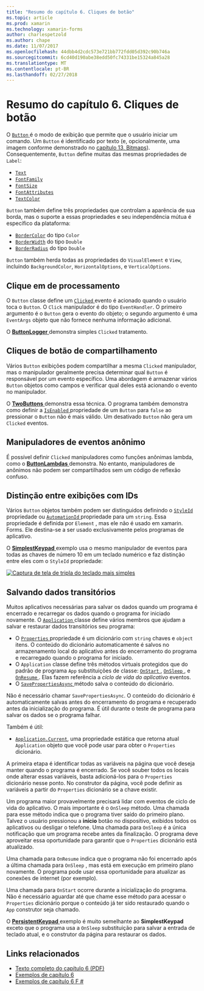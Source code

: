 ```yaml
---
title: "Resumo do capítulo 6. Cliques de botão"
ms.topic: article
ms.prod: xamarin
ms.technology: xamarin-forms
author: charlespetzold
ms.author: chape
ms.date: 11/07/2017
ms.openlocfilehash: 44dbb4d2cdc573e721bb772fdd05d392c90b746a
ms.sourcegitcommit: 6cd40d190abe38edd50fc74331be15324a845a28
ms.translationtype: MT
ms.contentlocale: pt-BR
ms.lasthandoff: 02/27/2018
---
```

# <a name="summary-of-chapter-6-button-clicks"></a>Resumo do capítulo 6. Cliques de botão

O [ `Button` ](https://developer.xamarin.com/api/type/Xamarin.Forms.Button/) é o modo de exibição que permite que o usuário iniciar um comando. Um `Button` é identificado por texto (e, opcionalmente, uma imagem conforme demonstrado no [capítulo 13, Bitmaps](chapter13.md)). Consequentemente, `Button` define muitas das mesmas propriedades de `Label`:

- [`Text`](https://developer.xamarin.com/api/property/Xamarin.Forms.Button.Text/)
- [`FontFamily`](https://developer.xamarin.com/api/property/Xamarin.Forms.Button.FontFamily/)
- [`FontSize`](https://developer.xamarin.com/api/property/Xamarin.Forms.Button.FontSize/)
- [`FontAttributes`](https://developer.xamarin.com/api/property/Xamarin.Forms.Button.FontAttributes/)
- [`TextColor`](https://developer.xamarin.com/api/property/Xamarin.Forms.Button.TextColor/)

`Button` também define três propriedades que controlam a aparência de sua borda, mas o suporte a essas propriedades e seu independência mútua é específico da plataforma:

- [`BorderColor`](https://developer.xamarin.com/api/property/Xamarin.Forms.Button.BorderColor/) do tipo `Color`
- [`BorderWidth`](https://developer.xamarin.com/api/property/Xamarin.Forms.Button.BorderWidth/) do tipo `Double`
- [`BorderRadius`](https://developer.xamarin.com/api/property/Xamarin.Forms.Button.BorderRadius/) do tipo `Double`

`Button` também herda todas as propriedades do `VisualElement` e `View`, incluindo `BackgroundColor`, `HorizontalOptions`, e `VerticalOptions`.

## <a name="processing-the-click"></a>Clique em de processamento

O `Button` classe define um [ `Clicked` ](https://developer.xamarin.com/api/event/Xamarin.Forms.Button.Clicked/) evento é acionado quando o usuário toca o `Button`. O `Click` manipulador é do tipo `EventHandler`. O primeiro argumento é o `Button` gera o evento do objeto; o segundo argumento é uma `EventArgs` objeto que não fornece nenhuma informação adicional.

O [ **ButtonLogger** ](https://github.com/xamarin/xamarin-forms-book-samples/tree/master/Chapter06/ButtonLogger) demonstra simples `Clicked` tratamento.

## <a name="sharing-button-clicks"></a>Cliques de botão de compartilhamento

Vários `Button` exibições podem compartilhar a mesma `Clicked` manipulador, mas o manipulador geralmente precisa determinar qual `Button` é responsável por um evento específico. Uma abordagem é armazenar vários `Button` objetos como campos e verificar qual deles está acionando o evento no manipulador.

O [ **TwoButtons** ](https://github.com/xamarin/xamarin-forms-book-samples/tree/master/Chapter06/TwoButtons) demonstra essa técnica. O programa também demonstra como definir a [ `IsEnabled` ](https://developer.xamarin.com/api/property/Xamarin.Forms.VisualElement.IsEnabled/) propriedade de um `Button` para `false` ao pressionar o `Button` não é mais válido. Um desativado `Button` não gera um `Clicked` eventos.

## <a name="anonymous-event-handlers"></a>Manipuladores de eventos anônimo

É possível definir `Clicked` manipuladores como funções anônimas lambda, como o [ **ButtonLambdas** ](https://github.com/xamarin/xamarin-forms-book-samples/tree/master/Chapter06/ButtonLambdas) demonstra. No entanto, manipuladores de anônimos não podem ser compartilhados sem um código de reflexão confuso.

## <a name="distinguishing-views-with-ids"></a>Distinção entre exibições com IDs

Vários `Button` objetos também podem ser distinguidos definindo o [ `StyleId` ](https://developer.xamarin.com/api/property/Xamarin.Forms.Element.StyleId/) propriedade ou [ `AutomationId` ](https://developer.xamarin.com/api/property/Xamarin.Forms.Element.AutomationId/) propriedade para um `string`. Essa propriedade é definida por `Element` , mas ele não é usado em xamarin. Forms. Ele destina-se a ser usado exclusivamente pelos programas de aplicativo.

O [ **SimplestKeypad** ](https://github.com/xamarin/xamarin-forms-book-samples/tree/master/Chapter06/SimplestKeypad) exemplo usa o mesmo manipulador de eventos para todas as chaves de número 10 em um teclado numérico e faz distinção entre eles com o `StyleId` propriedade:

[![Captura de tela de tripla do teclado mais simples](images/ch06fg04-small.png "Calculadora")](images/ch06fg04-large.png "Calculadora")

## <a name="saving-transient-data"></a>Salvando dados transitórios

Muitos aplicativos necessárias para salvar os dados quando um programa é encerrado e recarregar os dados quando o programa for iniciado novamente. O [ `Application` ](https://developer.xamarin.com/api/type/Xamarin.Forms.Application/) classe define vários membros que ajudam a salvar e restaurar dados transitórios seu programa:

- O [ `Properties` ](https://developer.xamarin.com/api/property/Xamarin.Forms.Application.Properties/) propriedade é um dicionário com `string` chaves e `object` itens. O conteúdo do dicionário automaticamente é salvos no armazenamento local do aplicativo antes do encerramento do programa e recarregado quando o programa for iniciado.
- O `Application` classe define três métodos virtuais protegidos que do padrão de programa `App` substituições de classe: [ `OnStart` ](https://developer.xamarin.com/api/member/Xamarin.Forms.Application.OnStart()/), [ `OnSleep` ](https://developer.xamarin.com/api/member/Xamarin.Forms.Application.OnSleep()/), e [ `OnResume` ](https://developer.xamarin.com/api/member/Xamarin.Forms.Application.OnResume()/). Elas fazem referência a *ciclo de vida do aplicativo* eventos.
- O [ `SavePropertiesAsync` ](https://developer.xamarin.com/api/member/Xamarin.Forms.Application.SavePropertiesAsync()/) método salva o conteúdo do dicionário.

Não é necessário chamar `SavePropertiesAsync`. O conteúdo do dicionário é automaticamente salvas antes do encerramento do programa e recuperado antes da inicialização do programa. É útil durante o teste de programa para salvar os dados se o programa falhar.

Também é útil:

- [`Application.Current`](https://developer.xamarin.com/api/property/Xamarin.Forms.Application.Current/), uma propriedade estática que retorna atual `Application` objeto que você pode usar para obter o `Properties` dicionário.

A primeira etapa é identificar todas as variáveis na página que você deseja manter quando o programa é encerrado. Se você souber todos os locais onde alterar essas variáveis, basta adicioná-los para o `Properties` dicionário nesse ponto. No construtor da página, você pode definir as variáveis a partir do `Properties` dicionário se a chave existir.

Um programa maior provavelmente precisará lidar com eventos de ciclo de vida do aplicativo. O mais importante é o `OnSleep` método. Uma chamada para esse método indica que o programa tiver saído do primeiro plano. Talvez o usuário pressionou a **início** botão no dispositivo, exibidos todos os aplicativos ou desligar o telefone. Uma chamada para `OnSleep` é a única notificação que um programa recebe antes da finalização. O programa deve aproveitar essa oportunidade para garantir que o `Properties` dicionário está atualizado.

Uma chamada para `OnResume` indica que o programa não foi encerrado após a última chamada para `OnSleep` , mas está em execução em primeiro plano novamente. O programa pode usar essa oportunidade para atualizar as conexões de internet (por exemplo).

Uma chamada para `OnStart` ocorre durante a inicialização do programa. Não é necessário aguardar até que chame esse método para acessar o `Properties` dicionário porque o conteúdo já ter sido restaurado quando o `App` construtor seja chamado.

O [ **PersistentKeypad** ](https://github.com/xamarin/xamarin-forms-book-samples/tree/master/Chapter06/PersistentKeypad) exemplo é muito semelhante ao **SimplestKeypad** exceto que o programa usa a `OnSleep` substituição para salvar a entrada de teclado atual, e o construtor da página para restaurar os dados.



## <a name="related-links"></a>Links relacionados

- [Texto completo do capítulo 6 (PDF)](https://download.xamarin.com/developer/xamarin-forms-book/XamarinFormsBook-Ch06-Apr2016.pdf)
- [Exemplos de capítulo 6](https://github.com/xamarin/xamarin-forms-book-samples/tree/master/Chapter06)
- [Exemplos de capítulo 6 F #](https://github.com/xamarin/xamarin-forms-book-samples/tree/master/Chapter06/FS)
